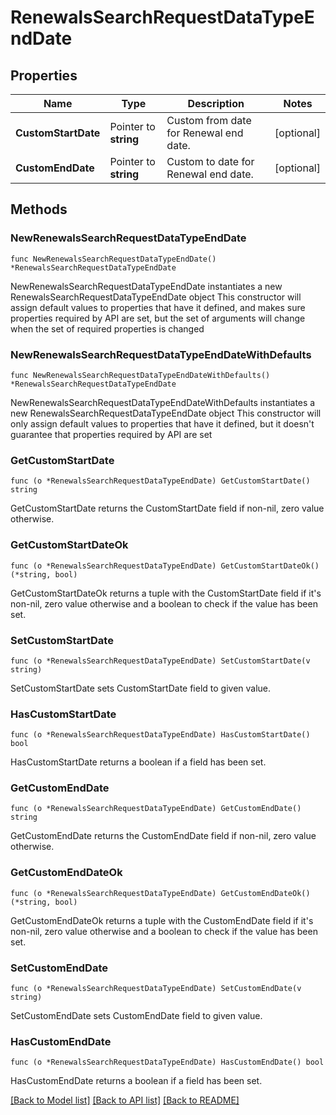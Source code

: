# RenewalsSearchRequestDataTypeEndDate

## Properties

Name | Type | Description | Notes
------------ | ------------- | ------------- | -------------
**CustomStartDate** | Pointer to **string** | Custom from date for Renewal end date. | [optional] 
**CustomEndDate** | Pointer to **string** | Custom to date for Renewal end date. | [optional] 

## Methods

### NewRenewalsSearchRequestDataTypeEndDate

`func NewRenewalsSearchRequestDataTypeEndDate() *RenewalsSearchRequestDataTypeEndDate`

NewRenewalsSearchRequestDataTypeEndDate instantiates a new RenewalsSearchRequestDataTypeEndDate object
This constructor will assign default values to properties that have it defined,
and makes sure properties required by API are set, but the set of arguments
will change when the set of required properties is changed

### NewRenewalsSearchRequestDataTypeEndDateWithDefaults

`func NewRenewalsSearchRequestDataTypeEndDateWithDefaults() *RenewalsSearchRequestDataTypeEndDate`

NewRenewalsSearchRequestDataTypeEndDateWithDefaults instantiates a new RenewalsSearchRequestDataTypeEndDate object
This constructor will only assign default values to properties that have it defined,
but it doesn't guarantee that properties required by API are set

### GetCustomStartDate

`func (o *RenewalsSearchRequestDataTypeEndDate) GetCustomStartDate() string`

GetCustomStartDate returns the CustomStartDate field if non-nil, zero value otherwise.

### GetCustomStartDateOk

`func (o *RenewalsSearchRequestDataTypeEndDate) GetCustomStartDateOk() (*string, bool)`

GetCustomStartDateOk returns a tuple with the CustomStartDate field if it's non-nil, zero value otherwise
and a boolean to check if the value has been set.

### SetCustomStartDate

`func (o *RenewalsSearchRequestDataTypeEndDate) SetCustomStartDate(v string)`

SetCustomStartDate sets CustomStartDate field to given value.

### HasCustomStartDate

`func (o *RenewalsSearchRequestDataTypeEndDate) HasCustomStartDate() bool`

HasCustomStartDate returns a boolean if a field has been set.

### GetCustomEndDate

`func (o *RenewalsSearchRequestDataTypeEndDate) GetCustomEndDate() string`

GetCustomEndDate returns the CustomEndDate field if non-nil, zero value otherwise.

### GetCustomEndDateOk

`func (o *RenewalsSearchRequestDataTypeEndDate) GetCustomEndDateOk() (*string, bool)`

GetCustomEndDateOk returns a tuple with the CustomEndDate field if it's non-nil, zero value otherwise
and a boolean to check if the value has been set.

### SetCustomEndDate

`func (o *RenewalsSearchRequestDataTypeEndDate) SetCustomEndDate(v string)`

SetCustomEndDate sets CustomEndDate field to given value.

### HasCustomEndDate

`func (o *RenewalsSearchRequestDataTypeEndDate) HasCustomEndDate() bool`

HasCustomEndDate returns a boolean if a field has been set.


[[Back to Model list]](../README.md#documentation-for-models) [[Back to API list]](../README.md#documentation-for-api-endpoints) [[Back to README]](../README.md)


